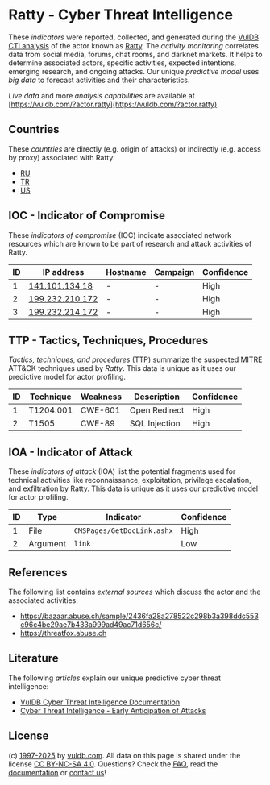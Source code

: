 # Ratty - Cyber Threat Intelligence

These _indicators_ were reported, collected, and generated during the [VulDB CTI analysis](https://vuldb.com/?kb.cti) of the actor known as [Ratty](https://vuldb.com/?actor.ratty). The _activity monitoring_ correlates data from social media, forums, chat rooms, and darknet markets. It helps to determine associated actors, specific activities, expected intentions, emerging research, and ongoing attacks. Our unique _predictive model_ uses _big data_ to forecast activities and their characteristics.

_Live data_ and more _analysis capabilities_ are available at [https://vuldb.com/?actor.ratty](https://vuldb.com/?actor.ratty)

## Countries

These _countries_ are directly (e.g. origin of attacks) or indirectly (e.g. access by proxy) associated with Ratty:

* [RU](https://vuldb.com/?country.ru)
* [TR](https://vuldb.com/?country.tr)
* [US](https://vuldb.com/?country.us)

## IOC - Indicator of Compromise

These _indicators of compromise_ (IOC) indicate associated network resources which are known to be part of research and attack activities of Ratty.

ID | IP address | Hostname | Campaign | Confidence
-- | ---------- | -------- | -------- | ----------
1 | [141.101.134.18](https://vuldb.com/?ip.141.101.134.18) | - | - | High
2 | [199.232.210.172](https://vuldb.com/?ip.199.232.210.172) | - | - | High
3 | [199.232.214.172](https://vuldb.com/?ip.199.232.214.172) | - | - | High

## TTP - Tactics, Techniques, Procedures

_Tactics, techniques, and procedures_ (TTP) summarize the suspected MITRE ATT&CK techniques used by _Ratty_. This data is unique as it uses our predictive model for actor profiling.

ID | Technique | Weakness | Description | Confidence
-- | --------- | -------- | ----------- | ----------
1 | T1204.001 | CWE-601 | Open Redirect | High
2 | T1505 | CWE-89 | SQL Injection | High

## IOA - Indicator of Attack

These _indicators of attack_ (IOA) list the potential fragments used for technical activities like reconnaissance, exploitation, privilege escalation, and exfiltration by Ratty. This data is unique as it uses our predictive model for actor profiling.

ID | Type | Indicator | Confidence
-- | ---- | --------- | ----------
1 | File | `CMSPages/GetDocLink.ashx` | High
2 | Argument | `link` | Low

## References

The following list contains _external sources_ which discuss the actor and the associated activities:

* https://bazaar.abuse.ch/sample/2436fa28a278522c298b3a398ddc553c96c4be29ae7b433a999ad49ac71d656c/
* https://threatfox.abuse.ch

## Literature

The following _articles_ explain our unique predictive cyber threat intelligence:

* [VulDB Cyber Threat Intelligence Documentation](https://vuldb.com/?kb.cti)
* [Cyber Threat Intelligence - Early Anticipation of Attacks](https://www.scip.ch/en/?labs.20201022)

## License

(c) [1997-2025](https://vuldb.com/?kb.changelog) by [vuldb.com](https://vuldb.com/?kb.about). All data on this page is shared under the license [CC BY-NC-SA 4.0](https://creativecommons.org/licenses/by-nc-sa/4.0/). Questions? Check the [FAQ](https://vuldb.com/?kb.faq), read the [documentation](https://vuldb.com/?kb) or [contact us](https://vuldb.com/?contact)!
